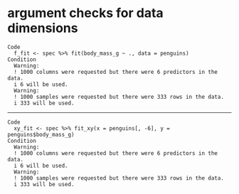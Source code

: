 # argument checks for data dimensions

    Code
      f_fit <- spec %>% fit(body_mass_g ~ ., data = penguins)
    Condition
      Warning:
      ! 1000 columns were requested but there were 6 predictors in the data.
      i 6 will be used.
      Warning:
      ! 1000 samples were requested but there were 333 rows in the data.
      i 333 will be used.

---

    Code
      xy_fit <- spec %>% fit_xy(x = penguins[, -6], y = penguins$body_mass_g)
    Condition
      Warning:
      ! 1000 columns were requested but there were 6 predictors in the data.
      i 6 will be used.
      Warning:
      ! 1000 samples were requested but there were 333 rows in the data.
      i 333 will be used.

